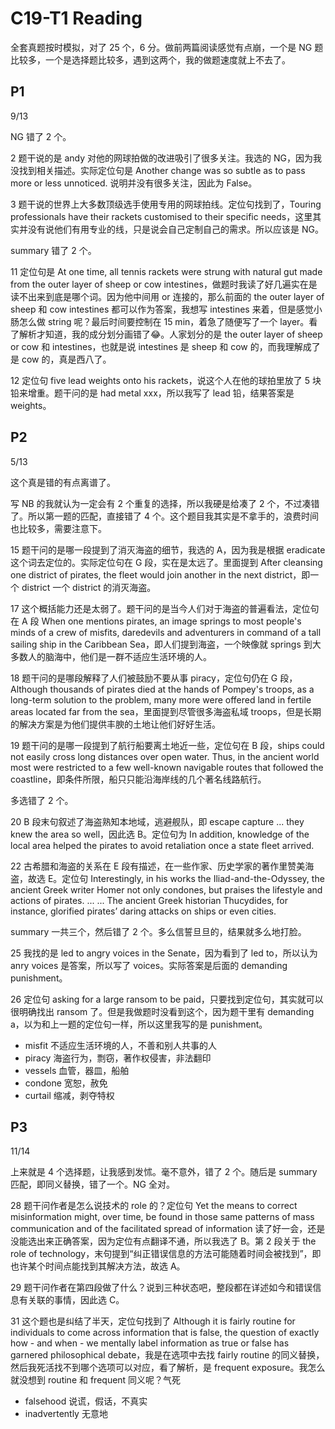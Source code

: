 # C19-T1 Reading

全套真题按时模拟，对了 25 个，6 分。做前两篇阅读感觉有点崩，一个是 NG 题比较多，一个是选择题比较多，遇到这两个，我的做题速度就上不去了。

## P1

9/13

NG 错了 2 个。

2 题干说的是 andy 对他的网球拍做的改进吸引了很多关注。我选的 NG，因为我没找到相关描述。实际定位句是 Another change was so subtle as to pass more or less unnoticed. 说明并没有很多关注，因此为 False。

3 题干说的世界上大多数顶级选手使用专用的网球拍线。定位句找到了，Touring professionals have their rackets customised to their specific needs，这里其实并没有说他们有用专业的线，只是说会自己定制自己的需求。所以应该是 NG。

summary 错了 2 个。

11 定位句是 At one time, all tennis rackets were strung with natural gut made from the outer layer of sheep or cow intestines，做题时我读了好几遍实在是读不出来到底是哪个词。因为他中间用 or 连接的，那么前面的 the outer layer of sheep 和 cow intestines 都可以作为答案，我想写 intestines 来着，但是感觉小肠怎么做 string 呢？最后时间要控制在 15 min，着急了随便写了一个 layer。看了解析才知道，我的成分划分画错了😂。人家划分的是 the outer layer of sheep or cow 和 intestines，也就是说 intestines 是 sheep 和 cow 的，而我理解成了是 cow 的，真是西八了。

12 定位句 five lead weights onto his rackets，说这个人在他的球拍里放了 5 块铅来增重。题干问的是 had metal xxx，所以我写了 lead 铅，结果答案是 weights。

## P2

5/13

这个真是错的有点离谱了。

写 NB 的我就认为一定会有 2 个重复的选择，所以我硬是给凑了 2 个，不过凑错了。所以第一题的匹配，直接错了 4 个。这个题目我其实是不拿手的，浪费时间也比较多，需要注意下。

15 题干问的是哪一段提到了消灭海盗的细节，我选的 A，因为我是根据 eradicate 这个词去定位的。实际定位句在 G 段，实在是太远了。里面提到 After cleansing one district of pirates, the fleet would join another in the next district，即一个 district 一个 district 的消灭海盗。

17 这个概括能力还是太弱了。题干问的是当今人们对于海盗的普遍看法，定位句在 A 段 When one mentions pirates, an image springs to most people's minds of a crew of misfits, daredevils and adventurers in command of a tall sailing ship in the Caribbean Sea，即人们提到海盗，一个映像就 springs 到大多数人的脑海中，他们是一群不适应生活环境的人。

18 题干问的是哪段解释了人们被鼓励不要从事 piracy，定位句仍在 G 段，Although thousands of pirates died at the hands of Pompey's troops, as a long-term solution to the problem, many more were offered land in fertile areas located far from the sea，里面提到尽管很多海盗私域 troops，但是长期的解决方案是为他们提供丰腴的土地让他们好好生活。

19 题干问的是哪一段提到了航行船要离土地近一些，定位句在 B 段，ships could not easily cross long distances over open water. Thus, in the ancient world most were restricted to a few well-known navigable routes that followed the coastline，即条件所限，船只只能沿海岸线的几个著名线路航行。

多选错了 2 个。

20 B 段末句叙述了海盗熟知本地域，逃避舰队，即 escape capture ... they knew the area so well，因此选 B。定位句为 In addition, knowledge of the local area helped the pirates to avoid retaliation once a state fleet arrived.

22 古希腊和海盗的关系在 E 段有描述，在一些作家、历史学家的著作里赞美海盗，故选 E。定位句 Interestingly, in his works the Iliad-and-the-Odyssey, the ancient Greek writer Homer not only condones, but praises the lifestyle and actions of pirates. ... ... The ancient Greek historian Thucydides, for instance, glorified pirates’ daring attacks on ships or even cities. 

summary 一共三个，然后错了 2 个。多么信誓旦旦的，结果就多么地打脸。 

25 我找的是 led to angry voices in the Senate，因为看到了 led to，所以认为 anry voices 是答案，所以写了 voices。实际答案是后面的 demanding punishment。

26 定位句 asking for a large ransom to be paid，只要找到定位句，其实就可以很明确找出 ransom 了。但是我做题时没看到这个，因为题干里有 demanding a，以为和上一题的定位句一样，所以这里我写的是 punishment。

- misfit 不适应生活环境的人，不善和别人共事的人
- piracy 海盗行为，剽窃，著作权侵害，非法翻印
- vessels 血管，器皿，船舶
- condone 宽恕，赦免
- curtail 缩减，剥夺特权

## P3

11/14

上来就是 4 个选择题，让我感到发怵。毫不意外，错了 2 个。随后是 summary 匹配，即同义替换，错了一个。NG 全对。

28 题干问作者是怎么说技术的 role 的？定位句 Yet the means to correct misinformation might, over time, be found in those same patterns of mass communication and of the facilitated spread of information 读了好一会，还是没能选出来正确答案，因为定位有点翻译不通，所以我选了 B。第 2 段关于 the role of technology，末句提到“纠正错误信息的方法可能随着时间会被找到”，即也许某个时间点能找到其解决方法，故选 A。

29 题干问作者在第四段做了什么？说到三种状态吧，整段都在详述如今和错误信息有关联的事情，因此选 C。

31 这个题也是纠结了半天，定位句找到了 Although it is fairly routine for individuals to come across information that is false, the question of exactly how - and when - we mentally label information as true or false has garnered philosophical debate，我是在选项中去找 fairly routine 的同义替换，然后我死活找不到哪个选项可以对应，看了解析，是 frequent exposure。我怎么就没想到 routine 和 frequent 同义呢？气死

- falsehood 说谎，假话，不真实
- inadvertently 无意地

